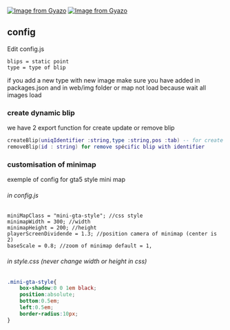 [![Image from Gyazo](https://i.gyazo.com/53f7b5df77f18c226564af8c1b882ba8.jpg)](https://gyazo.com/53f7b5df77f18c226564af8c1b882ba8)
[![Image from Gyazo](https://i.gyazo.com/2afaac92fc1a0619fe0e98e8833389e9.jpg)](https://gyazo.com/2afaac92fc1a0619fe0e98e8833389e9)
## config
Edit config.js
```
blips = static point
type = type of blip
```
if you add a new type with new image make sure you have added in packages.json and in web/img folder or map not load because wait all images load
### create dynamic blip
we have 2 export function for create update or remove blip
```LUA
createBlip(uniqIdentifier :string,type :string,pos :tab) -- for create or update blip 
removeBlip(id : string) for remove spécific blip with identifier
```

### customisation of minimap
exemple of config for gta5 style mini map
###### in config.js
```JS
miniMapClass = "mini-gta-style"; //css style
minimapWidth = 300; //width
minimapHeight = 200; //height
playerScreenDividende = 1.3; //position camera of minimap (center is 2)
baseScale = 0.8; //zoom of minimap default = 1,
```
###### in style.css (never change width or height in css)
```CSS
.mini-gta-style{
    box-shadow:0 0 1em black;
    position:absolute;
    bottom:0.5em;
    left:0.5em;
    border-radius:10px;
}
```
